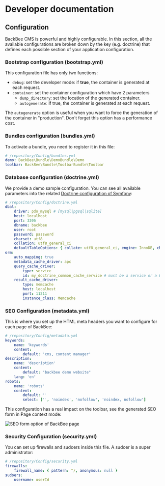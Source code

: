 # Developer documentation

## Configuration

BackBee CMS is powerful and highly configurable.
In this section, all the available configurations are broken down by the key (e.g. doctrine) that defines each possible section of your application configuration.

### Bootstrap configuration (bootstrap.yml)

This configuration file has only two functions:

* ``debug``: set the developer mode: if **true**, the container is generated at each request.
* ``container``: set the container configuration which have 2 parameters
    * ``dump_directory``: set the location of the generated container.
    * ``autogenerate``: if true, the container is generated at each request.

The ``autogenerate`` option is useful when you want to force the generation of the container in "production". Don't forget this option has a performance cost.

### Bundles configuration (bundles.yml)

To activate a bundle, you need to register it in this file:

```yaml
# /repository/Config/bundles.yml
demo: BackBee\Bundle\DemoBundle\Demo
toolbar: BackBee\Bundle\ToolbarBundle\Toolbar

```

### Database configuration (doctrine.yml)

We provide a demo sample configuration. You can see all available parameters into the related [Doctrine configuration of Symfony](http://symfony.com/doc/current/reference/configuration/doctrine.html):

```yaml
# /repository/Config/doctrine.yml
dbal:
    driver: pdo_mysql # [mysql|pgsql|sqlite]
    host: localhost
    port: 3306
    dbname: backbee
    user: root
    password: password
    charset: utf8
    collation: utf8_general_ci
    defaultTableOptions: { collate: utf8_general_ci, engine: InnoDB, charset: utf8 }
orm:
    auto_mapping: true
    metadata_cache_driver: apc
    query_cache_driver:
        type: service
        id: my_doctrine_common_cache_service # must be a service or a FQCN
    result_cache_driver:
        type: memcache
        host: localhost
        port: 11211
        instance_class: Memcache

```

### SEO Configuration (metadata.yml)

This is where you set up the HTML meta headers you want to configure for each page of BackBee:

```yaml
# /repository/Config/metadata.yml
keywords:
    name: 'keywords'
    content:
        default: 'cms, content manager'
description:
    name: 'description'
    content:
        default: "backbee demo website"
    lang: 'en'
robots:
    name: 'robots'
    content:
        default: ''
        select: ['', 'noindex', 'nofollow', 'noindex, nofollow']

```

This configuration has a real impact on the toolbar, see the generated SEO form in Page context mode:

![SEO form option of BackBee page](http://i.imgur.com/hpUmrob.png)

### Security Configuration (security.yml)

You can set up firewalls and sudoers inside this file. A sudoer is a super administrator:

```yaml
# /repository/Config/security.yml
firewalls:
    firewall_name: { pattern: ^/, anonymous: null }
sudoers:
    username: userId

```
